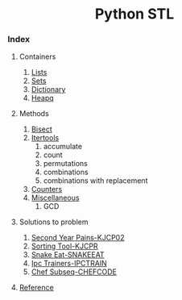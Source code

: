 <div align="center">

<h1 align="center">Python STL</h1>

</div>

### Index
1. Containers
    1. [Lists](./containers/lists.md)
    2. [Sets](./containers/sets.md)
    3. [Dictionary](./containers/dictionary.md)
    4. [Heapq](./containers/heapq.md)
2. Methods
    1. [Bisect](./methods/bisect.md)
    2. [Itertools](./methods/itertools.md)
        1. accumulate
        2. count
        3. permutations
        4. combinations
        5. combinations with replacement
    3. [Counters](./methods/Counters.md)
    4. [Miscellaneous]()
        1. GCD

4. Solutions to problem
    1. [Second Year Pains-KJCP02]()
    2. [Sorting Tool-KJCPR]()
    3. [Snake Eat-SNAKEEAT]()
    4. [Ipc Trainers-IPCTRAIN]()
    5. [Chef Subseq-CHEFCODE]()
6. [Reference]()
